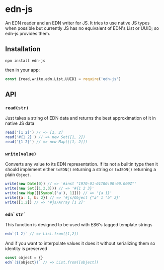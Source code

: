 # edn-js

An EDN reader and an EDN writer for JS. It tries to use native JS types when possible but currently JS has no equivalent of EDN's List or UUID; so edn-js provides them.

## Installation

`npm install edn-js`

then in your app:

```js
const {read,write,edn,List,UUID} = require('edn-js')
```

## API

### `read(str)`

Just takes a string of EDN data and returns the best approximation of it in native JS data

```js
read('[1 2]') // => [1, 2]
read('#{1 2}') // => new Set([1, 2])
read('{1 2}') // => new Map([[1, 2]])
```

### `write(value)`

Converts any value to its EDN representation. If its not a builtin type then it should implement either `toEDN()` returning a string or `toJSON()` returning a plain `Object`.

```js
write(new Date(0)) // => '#inst "1970-01-01T00:00:00.000Z"'
write(new Set([1,2,3])) // => '#{1 2 3}'
write(new Map([[Symbol('a'), 1]])) // => '{a 1}'
write({a: 1, b: 2}) // => '#js/Object {"a" 1 "b" 2}'
write([1,2]) // => '#js/Array [1 2]'
```

### ``edn`str` ``

This function is designed to be used with ES6's tagged template strings

```js
edn`(1 2)` // => List.from([1,2])
```

And if you want to interpolate values it does it without serializing them so identity is preserved

```js
const object = {}
edn`(${object})` // => List.from([object])
```
